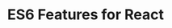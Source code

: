 ---
layout: post
title: ES6 Features for React
feature-img: "assets/img/react-logo.png"
image: "assets/img/thumbnails/desk-messy.jpg" #seo tag
tags: [React, JavaScript]
excerpt_separator: <!--more-->
published: false
---